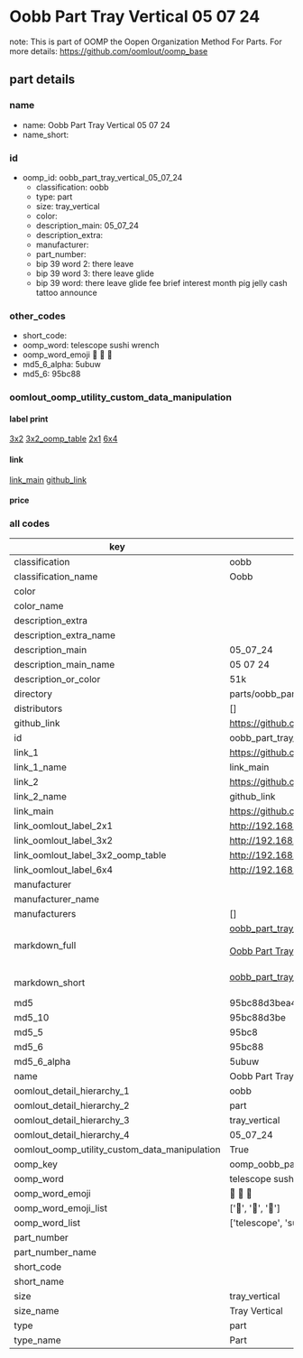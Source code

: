 # Oobb Part Tray Vertical 05 07 24  

note: This is part of OOMP the Oopen Organization Method For Parts. For more details: https://github.com/oomlout/oomp_base

##  part details





### name
* name: Oobb Part Tray Vertical 05 07 24
* name_short: 
### id
* oomp_id: oobb_part_tray_vertical_05_07_24
  * classification: oobb
  * type: part
  * size: tray_vertical
  * color: 
  * description_main: 05_07_24
  * description_extra: 
  * manufacturer: 
  * part_number: 
  * bip 39 word 2: there leave
  * bip 39 word 3: there leave glide
  * bip 39 word: there leave glide fee brief interest month pig jelly cash tattoo announce

### other_codes
* short_code: 
* oomp_word: telescope sushi wrench
* oomp_word_emoji :telescope: :sushi: :wrench:
* md5_6_alpha: 5ubuw
* md5_6: 95bc88






### oomlout_oomp_utility_custom_data_manipulation
#### label print
[3x2](http://192.168.1.245:1112/?label=oomp%205ubuw)
[3x2_oomp_table](http://192.168.1.107:1112/?label=oomp%205ubuw)
[2x1](http://192.168.1.242:1112/?label=oomp%205ubuw)
[6x4](http://192.168.1.55:1112/?label=oomp%205ubuw)    

#### link

[link_main](https://github.com/oomlout/oomlout_oomp_current_version_messy/tree/main/parts/oobb_part_tray_vertical_05_07_24) [github_link](https://github.com/oomlout/oomlout_oomp_part_src/tree/main/parts/oobb_part_tray_vertical_05_07_24)                             

#### price







### all codes 
| key | value |  
| --- | --- |  
| classification | oobb |  
| classification_name | Oobb |  
| color |  |  
| color_name |  |  
| description_extra |  |  
| description_extra_name |  |  
| description_main | 05_07_24 |  
| description_main_name | 05 07 24 |  
| description_or_color | 51k |  
| directory | parts/oobb_part_tray_vertical_05_07_24 |  
| distributors | [] |  
| github_link | https://github.com/oomlout/oomlout_oomp_part_src/tree/main/parts/oobb_part_tray_vertical_05_07_24 |  
| id | oobb_part_tray_vertical_05_07_24 |  
| link_1 | https://github.com/oomlout/oomlout_oomp_current_version_messy/tree/main/parts/oobb_part_tray_vertical_05_07_24 |  
| link_1_name | link_main |  
| link_2 | https://github.com/oomlout/oomlout_oomp_part_src/tree/main/parts/oobb_part_tray_vertical_05_07_24 |  
| link_2_name | github_link |  
| link_main | https://github.com/oomlout/oomlout_oomp_current_version_messy/tree/main/parts/oobb_part_tray_vertical_05_07_24 |  
| link_oomlout_label_2x1 | http://192.168.1.242:1112/?label=oomp%205ubuw |  
| link_oomlout_label_3x2 | http://192.168.1.245:1112/?label=oomp%205ubuw |  
| link_oomlout_label_3x2_oomp_table | http://192.168.1.107:1112/?label=oomp%205ubuw |  
| link_oomlout_label_6x4 | http://192.168.1.55:1112/?label=oomp%205ubuw |  
| manufacturer |  |  
| manufacturer_name |  |  
| manufacturers | [] |  
| markdown_full | [oobb_part_tray_vertical_05_07_24](https://github.com/oomlout/oomlout_oomp_current_version_messy/tree/main/parts/oobb_part_tray_vertical_05_07_24)<br>[](https://github.com/oomlout/oomlout_oomp_current_version_messy/tree/main/parts/oobb_part_tray_vertical_05_07_24)<br>[Oobb Part Tray Vertical 05 07 24](https://github.com/oomlout/oomlout_oomp_current_version_messy/tree/main/parts/oobb_part_tray_vertical_05_07_24)<br><br> |  
| markdown_short | [oobb_part_tray_vertical_05_07_24](https://github.com/oomlout/oomlout_oomp_current_version_messy/tree/main/parts/oobb_part_tray_vertical_05_07_24)<br><br> |  
| md5 | 95bc88d3bea491edd68df548c61fbf03 |  
| md5_10 | 95bc88d3be |  
| md5_5 | 95bc8 |  
| md5_6 | 95bc88 |  
| md5_6_alpha | 5ubuw |  
| name | Oobb Part Tray Vertical 05 07 24 |  
| oomlout_detail_hierarchy_1 | oobb |  
| oomlout_detail_hierarchy_2 | part |  
| oomlout_detail_hierarchy_3 | tray_vertical |  
| oomlout_detail_hierarchy_4 | 05_07_24 |  
| oomlout_oomp_utility_custom_data_manipulation | True |  
| oomp_key | oomp_oobb_part_tray_vertical_05_07_24 |  
| oomp_word | telescope sushi wrench |  
| oomp_word_emoji | :telescope: :sushi: :wrench: |  
| oomp_word_emoji_list | [':telescope:', ':sushi:', ':wrench:'] |  
| oomp_word_list | ['telescope', 'sushi', 'wrench'] |  
| part_number |  |  
| part_number_name |  |  
| short_code |  |  
| short_name |  |  
| size | tray_vertical |  
| size_name | Tray Vertical |  
| type | part |  
| type_name | Part |  
